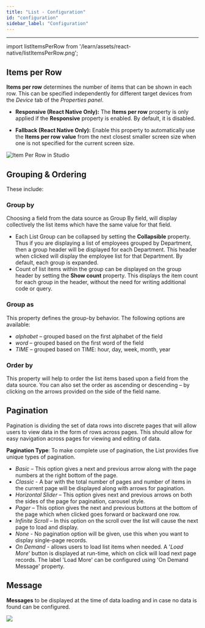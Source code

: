 ```yaml
---
title: "List - Configuration"
id: "configuration"
sidebar_label: "Configuration"
---
```

---

import listItemsPerRow from '/learn/assets/react-native/listItemsPerRow.png';

## Items per Row


**Items per row** determines the number of items that can be shown in each row. This can be specified independently for different target devices from the _Device_ tab of the _Properties panel_.

- **Responsive (React Native Only):** The **Items per row** property is only applied if the **Responsive** property is enabled. By default, it is disabled.

 - **Fallback (React Native Only):** Enable this property to automatically use the **Items per row value** from the next closest smaller screen size when one is not specified for the current screen size.

<img src={listItemsPerRow} alt="Item Per Row in Studio"/>

## Grouping & Ordering

These include:

### Group by
Choosing a field from the data source as Group By field, will display collectively the list items which have the same value for that field.
- Each List Group can be collapsed by setting the **Collapsible** property. Thus if you are displaying a list of employees grouped by Department, then a group header will be displayed for each Department. This header when clicked will display the employee list for that Department. By default, each group is expanded.
- Count of list items within the group can be displayed on the group header by setting the **Show count** property. This displays the item count for each group in the header, without the need for writing additional code or query.

### Group as
This property defines the group-by behavior. The following options are available:
- _alphabet_ – grouped based on the first alphabet of the field
- _word_ – grouped based on the first word of the field
- _TIME_ – grouped based on TIME: hour, day, week, month, year

### Order by
This property will help to order the list items based upon a field from the data source. You can also set the order as ascending or descending – by clicking on the arrows provided on the side of the field name.

## Pagination

Pagination is dividing the set of data rows into discrete pages that will allow users to view data in the form of rows across pages. This should allow for easy navigation across pages for viewing and editing of data.

**Pagination Type**: To make complete use of pagination, the List provides five unique types of pagination.  
- _Basic_ – This option gives a next and previous arrow along with the page numbers at the right bottom of the page.
- _Classic_ - A bar with the total number of pages and number of items in the current page will be displayed along with arrows for pagination.
- _Horizontal Slider_ – This option gives next and previous arrows on both the sides of the page for pagination, carousel style.
- _Pager_ – This option gives the next and previous buttons at the bottom of the page which when clicked goes forward or backward one row.
- _Infinite Scroll_ – In this option on the scroll over the list will cause the next page to load and display.
- _None_ - No pagination option will be given, use this when you want to display single-page records.
- _On Demand_ - allows users to load list items when needed. A '_Load More_' button is displayed at run-time, which on click will load next page records. The label 'Load More' can be configured using 'On Demand Message' property.

## Message

**Messages** to be displayed at the time of data loading and in case no data is found can be configured.

[![](/learn/assets/cards_config-1.png)](/learn/assets/cards_config-1.png)

